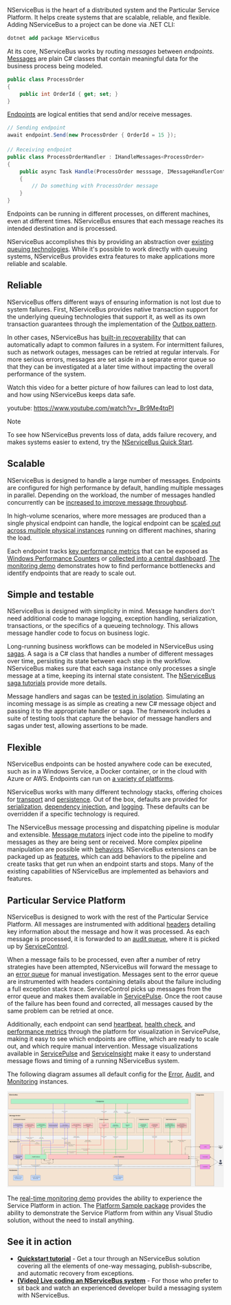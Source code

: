 NServiceBus is the heart of a distributed system and the Particular Service Platform. It helps create systems that are scalable, reliable, and flexible. Adding NServiceBus to a project can be done via .NET CLI:

```ps
dotnet add package NServiceBus
```

At its core, NServiceBus works by routing _messages_ between _endpoints_. [Messages](/nservicebus/concepts/glossary.md#message) are plain C# classes that contain meaningful data for the business process being modeled.

```csharp
public class ProcessOrder
{
    public int OrderId { get; set; }
}
```

[Endpoints](/nservicebus/concepts/glossary.md#endpoint) are logical entities that send and/or receive messages.

```csharp
// Sending endpoint
await endpoint.Send(new ProcessOrder { OrderId = 15 });

// Receiving endpoint
public class ProcessOrderHandler : IHandleMessages<ProcessOrder>
{
    public async Task Handle(ProcessOrder messsage, IMessageHandlerContext context)
    {
        // Do something with ProcessOrder message
    }
}
```

Endpoints can be running in different processes, on different machines, even at different times. NServiceBus ensures that each message reaches its intended destination and is processed.

NServiceBus accomplishes this by providing an abstraction over [existing queuing technologies](/transports/). While it's possible to work directly with queuing systems, NServiceBus provides extra features to make applications more reliable and scalable.

## Reliable

NServiceBus offers different ways of ensuring information is not lost due to system failures. First, NServiceBus provides native transaction support for the underlying queuing technologies that support it, as well as its own transaction guarantees through the implementation of the [Outbox pattern](/nservicebus/outbox).

In other cases, NServiceBus has [built-in recoverability](/nservicebus/recoverability) that can automatically adapt to common failures in a system. For intermittent failures, such as network outages, messages can be retried at regular intervals. For more serious errors, messages are set aside in a separate error queue so that they can be investigated at a later time without impacting the overall performance of the system.

Watch this video for a better picture of how failures can lead to lost data, and how using NServiceBus keeps data safe.

youtube: https://www.youtube.com/watch?v=_Br9Me4tqPI

> [!NOTE]
> To see how NServiceBus prevents loss of data, adds failure recovery, and makes systems easier to extend, try the [NServiceBus Quick Start](/tutorials/quickstart/).

## Scalable

NServiceBus is designed to handle a large number of messages. Endpoints are configured for high performance by default, handling multiple messages in parallel. Depending on the workload, the number of messages handled concurrently can be [increased to improve message throughput](/nservicebus/operations/tuning.md).

In high-volume scenarios, where more messages are produced than a single physical endpoint can handle, the logical endpoint can be [scaled out across multiple physical instances](/nservicebus/scaling.md) running on different machines, sharing the load.

Each endpoint tracks [key performance metrics](/monitoring/metrics/definitions.md) that can be exposed as [Windows Performance Counters](/monitoring/metrics/performance-counters.md) or [collected into a central dashboard](/monitoring/metrics/in-servicepulse.md). [The monitoring demo](/tutorials/monitoring-demo/) demonstrates how to find performance bottlenecks and identify endpoints that are ready to scale out.

## Simple and testable

NServiceBus is designed with simplicity in mind. Message handlers don't need additional code to manage logging, exception handling, serialization, transactions, or the specifics of a queueing technology. This allows message handler code to focus on business logic.

Long-running business workflows can be modeled in NServiceBus using [sagas](/nservicebus/sagas/). A saga is a C# class that handles a number of different messages over time, persisting its state between each step in the workflow. NServiceBus makes sure that each saga instance only processes a single message at a time, keeping its internal state consistent. The [NServiceBus saga tutorials](/tutorials/nservicebus-sagas/) provide more details.

Message handlers and sagas can be [tested in isolation](/nservicebus/testing/). Simulating an incoming message is as simple as creating a new C# message object and passing it to the appropriate handler or saga. The framework includes a suite of testing tools that capture the behavior of message handlers and sagas under test, allowing assertions to be made.

## Flexible

NServiceBus endpoints can be hosted anywhere code can be executed, such as in a Windows Service, a Docker container, or in the cloud with Azure or AWS. Endpoints can run on [a variety of platforms](/nservicebus/upgrades/supported-platforms.md).

NServiceBus works with many different technology stacks, offering choices for [transport](/transports/) and [persistence](/persistence/). Out of the box, defaults are provided for [serialization](/nservicebus/serialization/), [dependency injection](/nservicebus/dependency-injection/), and [logging](/nservicebus/logging/). These defaults can be overridden if a specific technology is required.

The NServiceBus message processing and dispatching pipeline is modular and extensible. [Message mutators](/nservicebus/pipeline/message-mutators.md) inject code into the pipeline to modify messages as they are being sent or received. More complex pipeline manipulation are possible with [behaviors](/nservicebus/pipeline/manipulate-with-behaviors.md). NServiceBus extensions can be packaged up as [features](/nservicebus/pipeline/features.md), which can add behaviors to the pipeline and create tasks that get run when an endpoint starts and stops. Many of the existing capabilities of NServiceBus are implemented as behaviors and features.

## Particular Service Platform

NServiceBus is designed to work with the rest of the Particular Service Platform. All messages are instrumented with additional [headers](/nservicebus/messaging/headers.md) detailing key information about the message and how it was processed. As each message is processed, it is forwarded to an [audit queue](/nservicebus/operations/auditing.md), where it is picked up by [ServiceControl](/servicecontrol/).

When a message fails to be processed, even after a number of retry strategies have been attempted, NServiceBus will forward the message to an [error queue](/nservicebus/recoverability/configure-error-handling.md) for manual investigation. Messages sent to the error queue are instrumented with headers containing details about the failure including a full exception stack trace. ServiceControl picks up messages from the error queue and makes them available in [ServicePulse](/servicepulse/). Once the root cause of the failure has been found and corrected, all messages caused by the same problem can be retried at once.

Additionally, each endpoint can send [heartbeat](/monitoring/heartbeats/), [health check](/monitoring/custom-checks/), and [performance metrics](/monitoring/metrics/) through the platform for visualization in ServicePulse, making it easy to see which endpoints are offline, which are ready to scale out, and which require manual intervention. Message  visualizations available in [ServicePulse](/servicepulse/message-details.md#messages-with-audited-conversation-data) and [ServiceInsight](/serviceinsight/) make it easy to understand message flows and timing of a running NServiceBus system.

The following diagram assumes all default config for the [Error](/servicecontrol/servicecontrol-instances/configuration.md), [Audit](/servicecontrol/audit-instances/configuration.md), and [Monitoring](/servicecontrol/monitoring-instances/configuration.md) instances.

<!-- https://miro.com/app/board/uXjVJUnQO_I=/?share_link_id=701931147419 -->
<a href="/platform/particular-service-platform.jpg" target="_blank">![Particular Service Platform](/platform/particular-service-platform.jpg)</a>

The [real-time monitoring demo](https://particular.net/real-time-monitoring) provides the ability to experience the Service Platform in action. The [Platform Sample package](/platform/platform-sample-package.md) provides the ability to demonstrate the Service Platform from within any Visual Studio solution, without the need to install anything.

## See it in action

* **[Quickstart tutorial](/tutorials/quickstart/)** - Get a tour through an NServiceBus solution covering all the elements of one-way messaging, publish-subscribe, and automatic recovery from exceptions.
* **[(Video) Live coding an NServiceBus system](https://particular.net/webinars/live-coding-your-first-nservicebus-system)** - For those who prefer to sit back and watch an experienced developer build a messaging system with NServiceBus.
